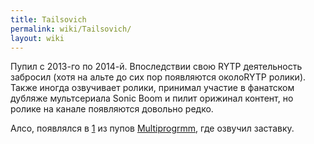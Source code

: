 ```yaml
---
title: Tailsovich
permalink: wiki/Tailsovich/
layout: wiki
---
```


Пупил с 2013-го по 2014-й. Впоследствии свою RYTP деятельность забросил
(хотя на альте до сих пор появляются околоRYTP ролики). Также иногда
озвучивает ролики, принимал участие в фанатском дубляже мультсериала
Sonic Boom и пилит орижинал контент, но ролике на канале появляются
довольно редко.

Алсо, появлялся в [1](https://www.youtube.com/watch?v=NcaOcNXVO18одном)
из пупов [Multiprogrmm](/wiki/Multiprogrmm "wikilink"), где озвучил заставку.
